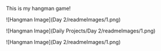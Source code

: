This is my hangman game!

![Hangman Image](Day 2/readmeImages/1.png)

![Hangman Image](Daily Projects/Day 2/readmeImages/1.png)

![Hangman Image](Day 2/readmeImages/1.png)